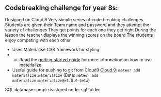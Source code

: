 

## Codebreaking challenge for year 8s:
Designed on Cloud 9
Very simple series of code breaking challenges
Students are given their Team name and password and they attempt the variety of challenges
They get points for each one they get right
During the lesson the teacher displays the winning scores on the board
The students enjoy competing with each other

- Uses Materialise CSS framework for styling
- - Read the [getting started guide](http://materializecss.com/getting-started.html) for more information on how to use materialize.
- Useful guide for pushing to git from Cloud9 [Cloud 9](https://gist.github.com/jboulhous/6007980): `meteor add materialize:materialize` (Beta: `meteor add materialize:materialize@=1.0.0-beta`)

SQL database sample is stored under sql folder